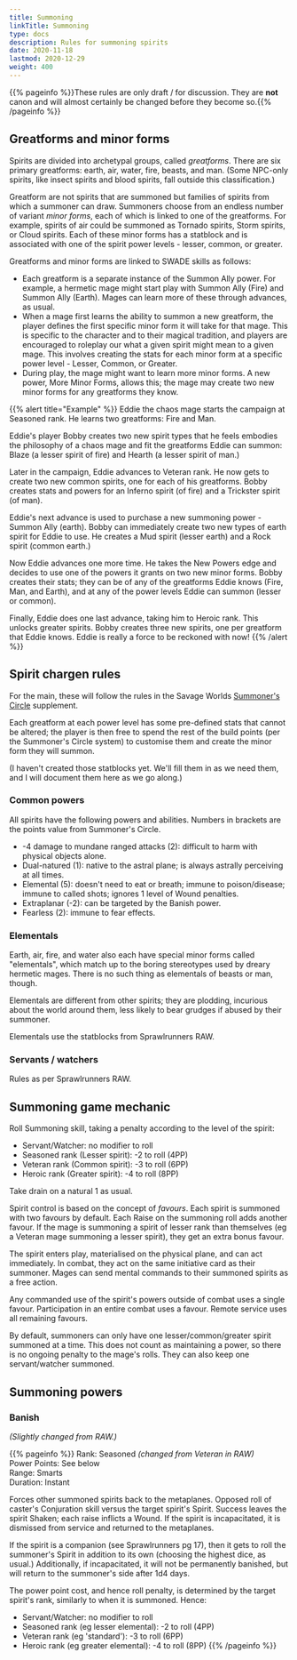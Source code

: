 ```yaml
---
title: Summoning
linkTitle: Summoning
type: docs
description: Rules for summoning spirits
date: 2020-11-18
lastmod: 2020-12-29
weight: 400
---
```


{{% pageinfo %}}These rules are only draft / for discussion. They are **not** canon and will almost certainly be changed before they become so.{{% /pageinfo %}} 

## Greatforms and minor forms

Spirits are divided into archetypal groups, called *greatforms*. There are six primary greatforms: earth, air, water, fire, beasts, and man. (Some NPC-only spirits, like insect spirits and blood spirits, fall outside this classification.)

Greatform are not spirits that are summoned but families of spirits from which a summoner can draw. Summoners choose from an endless number of variant *minor forms*, each of which is linked to one of the greatforms. For example, spirits of air could be summoned as Tornado spirits, Storm spirits, or Cloud spirits. Each of these minor forms has a statblock and is associated with one of the spirit power levels - lesser, common, or greater.

Greatforms and minor forms are linked to SWADE skills as follows: 

* Each greatform is a separate instance of the Summon Ally power. For example, a hermetic mage might start play with Summon Ally (Fire) and Summon Ally (Earth). Mages can learn more of these through advances, as usual.
* When a mage first learns the ability to summon a new greatform, the player defines the first specific minor form it will take for that mage. This is specific to the character and to their magical tradition, and players are encouraged to roleplay our what a given spirit might mean to a given mage. This involves creating the stats for each minor form at a specific power level - Lesser, Common, or Greater.
* During play, the mage might want to learn more minor forms. A new power, More Minor Forms, allows this; the mage may create two new minor forms for any greatforms they know.

{{% alert title="Example" %}}
Eddie the chaos mage starts the campaign at Seasoned rank. He learns two greatforms: Fire and Man.

Eddie's player Bobby creates two new spirit types that he feels embodies the philosophy of a chaos mage and fit the greatforms Eddie can summon: Blaze (a lesser spirit of fire) and Hearth (a lesser spirit of man.)

Later in the campaign, Eddie advances to Veteran rank. He now gets to create two new common spirits, one for each of his greatforms. Bobby creates stats and powers for an Inferno spirit (of fire) and a Trickster spirit (of man).

Eddie's next advance is used to purchase a new summoning power - Summon Ally (earth). Bobby can immediately create two new types of earth spirit for Eddie to use. He creates a Mud spirit (lesser earth) and a Rock spirit (common earth.)

Now Eddie advances one more time. He takes the New Powers edge and decides to use one of the powers it grants on two new minor forms. Bobby creates their stats; they can be of any of the greatforms Eddie knows (Fire, Man, and Earth), and at any of the power levels Eddie can summon (lesser or common).

Finally, Eddie does one last advance, taking him to Heroic rank. This unlocks greater spirits. Bobby creates three new spirits, one per greatform that Eddie knows. Eddie is really a force to be reckoned with now!
{{% /alert %}} 

## Spirit chargen rules

For the main, these will follow the rules in the Savage Worlds [Summoner's Circle](https://www.drivethrurpg.com/m/product/273484) supplement.

Each greatform at each power level has some pre-defined stats that cannot be altered; the player is then free to spend the rest of the build points (per the Summoner's Circle system) to customise them and create the minor form they will summon.

(I haven't created those statblocks yet. We'll fill them in as we need them, and I will document them here as we go along.)

### Common powers

All spirits have the following powers and abilities. Numbers in brackets are the points value from Summoner's Circle.

* -4 damage to mundane ranged attacks (2): difficult to harm with physical objects alone.
* Dual-natured (1): native to the astral plane; is always astrally perceiving at all times.
* Elemental (5): doesn't need to eat or breath; immune to poison/disease; immune to called shots; ignores 1 level of Wound penalties.
* Extraplanar (-2): can be targeted by the Banish power.
* Fearless (2): immune to fear effects.

### Elementals

Earth, air, fire, and water also each have special minor forms called "elementals", which match up to the boring stereotypes used by dreary hermetic mages. There is no such thing as elementals of beasts or man, though.

Elementals are different from other spirits; they are plodding, incurious about the world around them, less likely to bear grudges if abused by their summoner.

Elementals use the statblocks from Sprawlrunners RAW.

### Servants / watchers

Rules as per Sprawlrunners RAW. 

## Summoning game mechanic

Roll Summoning skill, taking a penalty according to the level of the spirit:

* Servant/Watcher: no modifier to roll
* Seasoned rank (Lesser spirit): -2 to roll (4PP)
* Veteran rank (Common spirit): -3 to roll (6PP)
* Heroic rank (Greater spirit): -4 to roll (8PP)

Take drain on a natural 1 as usual.

Spirit control is based on the concept of *favours*. Each spirit is summoned with two favours by default. Each Raise on the summoning roll adds another favour. If the mage is summoning a spirit of lesser rank than themselves (eg a Veteran mage summoning a lesser spirit), they get an extra bonus favour.

The spirit enters play, materialised on the physical plane, and can act immediately. In combat, they act on the same initiative card as their summoner. Mages can send mental commands to their summoned spirits as a free action.

Any commanded use of the spirit's powers outside of combat uses a single favour. Participation in an entire combat uses a favour. Remote service uses all remaining favours.

By default, summoners can only have one lesser/common/greater spirit summoned at a time. This does not count as maintaining a power, so there is no ongoing penalty to the mage's rolls. They can also keep one servant/watcher summoned.

## Summoning powers

### Banish

*(Slightly changed from RAW.)*

{{% pageinfo %}}
Rank: Seasoned *(changed from Veteran in RAW)*\
Power Points: See below \
Range: Smarts \
Duration: Instant 

Forces other summoned spirits back to the metaplanes. Opposed roll of caster's Conjuration skill versus the target spirit's Spirit. Success leaves the spirit Shaken; each raise inflicts a Wound. If the spirit is incapacitated, it is dismissed from service and returned to the metaplanes.

If the spirit is a companion (see Sprawlrunners pg 17), then it gets to roll the summoner's Spirit in addition to its own (choosing the highest dice, as usual.) Additionally, if incapacitated, it will not be permanently banished, but will return to the summoner's side after 1d4 days.

The power point cost, and hence roll penalty, is determined by the target spirit's rank, similarly to when it is summoned. Hence:

* Servant/Watcher: no modifier to roll
* Seasoned rank (eg lesser elemental): -2 to roll (4PP)
* Veteran rank (eg 'standard'): -3 to roll (6PP)
* Heroic rank (eg greater elemental): -4 to roll (8PP)
{{% /pageinfo %}} 
